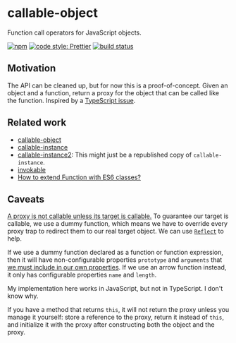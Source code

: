 # callable-object

Function call operators for JavaScript objects.

[![npm](https://img.shields.io/npm/v/@thejohnfreeman/callable-object.svg)](https://www.npmjs.com/package/@thejohnfreeman/callable-object)
[![code style: Prettier](https://img.shields.io/badge/code_style-prettier-ff69b4.svg?style=flat)](https://github.com/prettier/prettier)
[![build status](https://travis-ci.org/thejohnfreeman/callable-object.svg?branch=master)](https://travis-ci.org/thejohnfreeman/callable-object)

## Motivation

The API can be cleaned up, but for now this is a proof-of-concept. Given an
object and a function, return a proxy for the object that can be called like
the function. Inspired by a
[TypeScript issue](https://github.com/Microsoft/TypeScript/issues/183).


## Related work

- [callable-object](https://www.npmjs.com/package/callable-object)
- [callable-instance](https://www.npmjs.com/package/callable-instance)
- [callable-instance2](https://www.npmjs.com/package/callable-instance2): This
  might just be a republished copy of `callable-instance`.
- [invokable](https://www.npmjs.com/package/invokable)
- [How to extend Function with ES6 classes?](https://stackoverflow.com/q/36871299/618906)


## Caveats

[A proxy is not callable unless its target is
callable.](https://stackoverflow.com/a/32360219/618906) To guarantee our
target is callable, we use a dummy function, which means we have to override
every proxy trap to redirect them to our real target object. We can use
[`Reflect`](https://developer.mozilla.org/en-US/docs/Web/JavaScript/Reference/Global_Objects/Reflect)
to help.

If we use a dummy function declared as a function or function expression, then
it will have non-configurable properties `prototype` and `arguments` that [we
must include in our own
properties](https://stackoverflow.com/a/42876020/618906). If we use an arrow
function instead, it only has configurable properties `name` and `length`.

My implementation here works in JavaScript, but not in TypeScript. I don't
know why.

If you have a method that returns `this`, it will not return the proxy unless
you manage it yourself: store a reference to the proxy, return it instead of
`this`, and initialize it with the proxy after constructing both the object
and the proxy.
